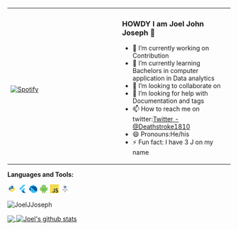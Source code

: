 <table width="100%"> 
  <tr>
  <td width="50%">
  
&nbsp; <br> [![Spotify](https://joel-jj-oseph.vercel.app/api/spotify)](https://open.spotify.com/user/31de5agmmee5t4x7noztgj3u3tce)
    

  </td>
  <td width="50%">


 ### HOWDY I am Joel John Joseph 👋
  - 🔭 I’m currently working on Contribution
  - 🌱 I’m currently learning Bachelors in computer application in Data analytics
  - 👯 I’m looking to collaborate on 
  - 🤔 I’m looking for help with Documentation and tags
  - 📫 How to reach me on twitter:[Twitter - @Deathstroke1810](https://twitter.com/Deathstroke1810)
  - 😄 Pronouns:He/his
  - ⚡ Fun fact: I have 3 J on my name
    
  </tr>   
  </table>
  
**Languages and Tools:**  

<code><img height="20" src="https://raw.githubusercontent.com/github/explore/80688e429a7d4ef2fca1e82350fe8e3517d3494d/topics/python/python.png"></code>
<code><img height="20" src="https://raw.githubusercontent.com/github/explore/80688e429a7d4ef2fca1e82350fe8e3517d3494d/topics/flutter/flutter.png"></code>
<code><img height="20" src="https://raw.githubusercontent.com/github/explore/80688e429a7d4ef2fca1e82350fe8e3517d3494d/topics/dart/dart.png"></code>
<code><img height="20" src="https://raw.githubusercontent.com/github/explore/80688e429a7d4ef2fca1e82350fe8e3517d3494d/topics/android/android.png"></code>
<code><img height="20" src="https://raw.githubusercontent.com/github/explore/80688e429a7d4ef2fca1e82350fe8e3517d3494d/topics/javascript/javascript.png"></code>
<code><img height="20" src="https://raw.githubusercontent.com/github/explore/80688e429a7d4ef2fca1e82350fe8e3517d3494d/topics/ai/ai.png"></code>
    

  
  <p align="left"> <img src="https://komarev.com/ghpvc/?username=JoelJJoseph&label=Views&color=yellow&style=plastic" alt="JoelJJoseph" /> </p>

  <a href="https://github.com/JoelJJoseph">
  <img align="center" src="https://github-readme-stats.vercel.app/api/top-langs/?username=JoelJJoseph&theme=radical&hide_langs_below=1" />
  </a>
    <a href="https://github.com/iampawan">
     <img align="center" src="https://github-readme-stats.vercel.app/api?username=JoelJJoseph&show_icons=true&theme=blue-green&line_height=27" alt="Joel's github stats"/>
    </a>

